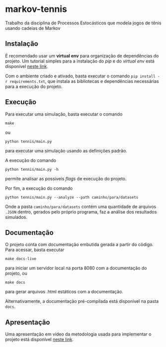 # markov-tennis
Trabalho da disciplina de Processos Estocásticos que modela jogos de tênis usando cadeias de Markov

## Instalação

É recomendado usar um **virtual env** para organização de dependências do projeto. Um tutorial simples para a instalação do *pip* e do *virtual env* está disponível [neste link](http://timsherratt.org/digital-heritage-handbook/docs/python-pip-virtualenv/).

Com o ambiente criado e ativado, basta executar o comando `pip install -r requirements.txt`, que instala as bibliotecas e dependências necessárias para a execução do projeto.

## Execução
Para executar uma simulação, basta executar o comando

```
make
```
ou

```
python tennis/main.py
```


para executar uma simulação usando as definições padrão.

A execução do comando

```
python tennis/main.py -h
```

permite analisar as possíveis _flags_ de execução do projeto.

Por fim, a execução do comando

```
python tennis/main.py --analyze --path caminho/para/datasets
```

Onde a pasta `caminho/para/datasets` contém uma quantidade de arquivos `.JSON` dentro, gerados pelo próprio programa, faz a análise dos resultados simulados.


## Documentação
O projeto conta com documentação embutida gerada a partir do código. Para acessar, basta executar

```
make docs-live
```

para iniciar um servidor local na porta 8080 com a documentação do projeto, ou

```
make docs
```

para gerar arquivos .html estáticos com a documentação.

Alternativamente, a documentação pré-compilada está disponível na pasta `docs`.

## Apresentação

Uma apresentação em vídeo da metodologia usada para implementar o projeto está disponível [neste link](https://youtu.be/ZCesdYXqfso).
